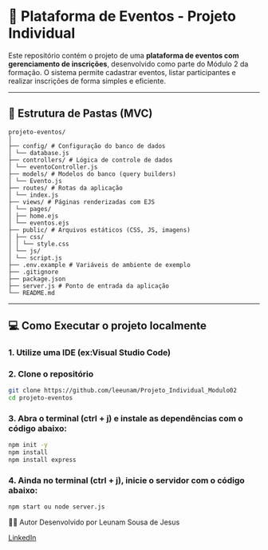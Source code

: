# 📅 Plataforma de Eventos - Projeto Individual

Este repositório contém o projeto de uma **plataforma de eventos com gerenciamento de inscrições**, desenvolvido como parte do Módulo 2 da formação. O sistema permite cadastrar eventos, listar participantes e realizar inscrições de forma simples e eficiente.

---

## 📁 Estrutura de Pastas (MVC)
```
projeto-eventos/
│
├── config/ # Configuração do banco de dados
│ └── database.js
├── controllers/ # Lógica de controle de dados
│ └── eventoController.js
├── models/ # Modelos do banco (query builders)
│ └── Evento.js
├── routes/ # Rotas da aplicação
│ └── index.js
├── views/ # Páginas renderizadas com EJS
│ └── pages/
│ ├── home.ejs
│ └── eventos.ejs
├── public/ # Arquivos estáticos (CSS, JS, imagens)
│ ├── css/
│ │ └── style.css
│ └── js/
│ └── script.js
├── .env.example # Variáveis de ambiente de exemplo
├── .gitignore
├── package.json
├── server.js # Ponto de entrada da aplicação
└── README.md
```

---

## 💻 Como Executar o projeto localmente

### 1. Utilize uma IDE (ex:Visual Studio Code)

### 2. Clone o repositório

```bash
git clone https://github.com/leeunam/Projeto_Individual_Modulo02
cd projeto-eventos
```

### 3. Abra o terminal (ctrl + j) e instale as dependências com o código abaixo:
```bash
npm init -y
npm install 
npm install express
```

### 4. Ainda no terminal (ctrl + j), inicie o servidor com o código abaixo:
```bash
npm start ou node server.js
```

🧑‍💻 Autor
Desenvolvido por Leunam Sousa de Jesus

[LinkedIn](https://www.linkedin.com/in/leunam/)